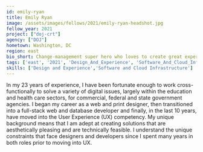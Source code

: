 ```yaml
---
id: emily-ryan
title: Emily Ryan
image: /assets/images/fellows/2021/emily-ryan-headshot.jpg
fellow_year: 2021
project: ["doj-crt"]
agency: ["DOJ"]
hometown: Washington, DC
region: east
bio_short: Change-management super hero who loves to create great experiences.
tags: ['east', '2021', 'Design_And_Experience', 'Software_And_Cloud_Infrastructure']
skills: ['Design and Experience','Software and Cloud Infrastructure']
---
```

In my 23 years of experience, I have been fortunate enough to work cross-functionally to solve a variety of digital issues, largely within the education and health care sectors, for commercial, federal and state government agencies. I began my career as a web and print designer, then transitioned into a full-stack web and database developer and finally, in the last 10 years, have moved into the User Experience (UX) competency. My unique background means that I am adept at creating solutions that are aesthetically pleasing and are technically feasible. I understand the unique constraints that face designers and developers since I spent many years in both roles prior to moving into UX.
